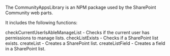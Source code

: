 ﻿The CommunityAppsLibrary is an NPM package used by the SharePoint Community web parts.

It includes the following functions:

checkCurrentUserIsAbleManageList - Checks if the current user has permissions to manage lists.
checkListExists - Checks if a SharePoint list exists.
createList - Creates a SharePoint list.
createListField - Creates a field in a SharePoint list.